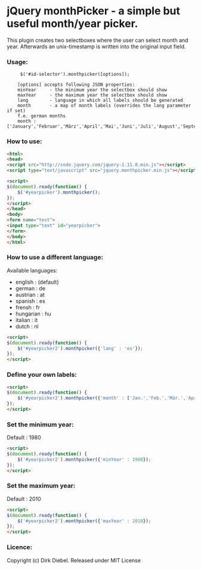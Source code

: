 jQuery monthPicker - a simple but useful month/year picker.
==================================

This plugin creates two selectboxes where the user can select month and year. Afterwards an unix-timestamp is written into the original input field.



### Usage:

         $('#id-selector').monthpicker([options]);

        [options] accepts following JSON properties:
        minYear     - the minimum year the selectbox should show
        maxYear     - the maximum year the selectbox should show
        lang        - language in which all labels should be generated
        month       - a map of month labels (overrides the lang parameter if set)
        f.e. german months
        month : ['January','Februar','März','April','Mai','Juni','Juli','August','September','Oktober','November','Dezember']
        
### How to use:
````html
<html>
<head>
<script src="http://code.jquery.com/jquery-1.11.0.min.js"></script>
<script type="text/javascript" src="jquery.monthpicker.min.js"></script>

<script>
$(document).ready(function() {
	$('#yearpicker').monthpicker();
});
</script>
</head>
<body>
<form name="test">
<input type="text" id="yearpicker">
</form>
</body>
</html>
````

### How to use a different language:
Available languages:
- english : (default)
- german : de
- austrian : at
- spanish : es
- frensh : fr
- hungarian : hu
- italian : it
- dutch : nl

````html
<script>
$(document).ready(function() {
	$('#yearpicker2').monthpicker({'lang' : 'es'});
});
</script>
````

### Define your own labels:

````html
<script>
$(document).ready(function() {
	$('#yearpicker2').monthpicker({'month' : ['Jan.','Feb.','Mär.','Apr.','Mai','Jun.','Jul.','Aug.','Sep.','Ok.','Nov.','Dez.']});
});
</script>
````

### Set the minimum year:

Default : 1980

````html
<script>
$(document).ready(function() {
	$('#yearpicker2').monthpicker({'minYear' : 1980});
});
</script>
````

### Set the maximum year:

Default : 2010

````html
<script>
$(document).ready(function() {
	$('#yearpicker2').monthpicker({'maxYear' : 2010});
});
</script>
````


### Licence:
Copyright (c) Dirk Diebel. Released under MIT License
